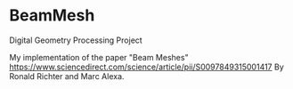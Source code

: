 # BeamMesh
Digital Geometry Processing Project

My implementation of the paper "Beam Meshes" https://www.sciencedirect.com/science/article/pii/S0097849315001417
By Ronald Richter and Marc Alexa.
